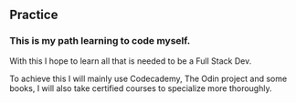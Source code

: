 ## Practice 
### This is my path learning to code myself.

With this I hope to learn all that is needed to be a Full Stack Dev.

To achieve this I will mainly use Codecademy, The Odin project and some books, I will also take certified courses to specialize more thoroughly.

